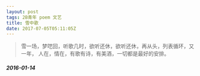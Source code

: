 ```yaml
---
layout: post
tags: 2B青年 poem 文艺 
title: 雪中歌
date: 2017-07-05T05:11:05Z
---
```


> 雪一场，梦呓回，听歌几时，欲听还休，欲听还休，再从头，列表循环，又一年，
人在，情在，有歌有诗，有美酒，一切都是最好的安排。





##### 2016-01-14
